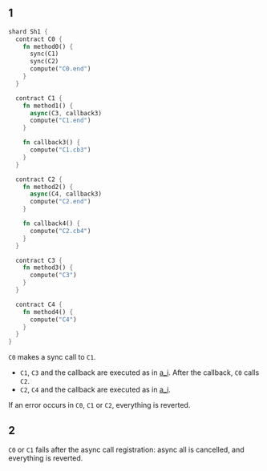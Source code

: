 
## 1

```rust
shard Sh1 {
  contract C0 {
    fn method0() {
      sync(C1)
      sync(C2)
      compute("C0.end")
    }
  }

  contract C1 {
    fn method1() {
      async(C3, callback3)
      compute("C1.end")
    }

    fn callback3() {
      compute("C1.cb3")
    }
  }

  contract C2 {
    fn method2() {
      async(C4, callback3)
      compute("C2.end")
    }

    fn callback4() {
      compute("C2.cb4")
    }
  }

  contract C3 {
    fn method3() {
      compute("C3")
    }
  }

  contract C4 {
    fn method4() {
      compute("C4")
    }
  }
}

```

`C0` makes a sync call to `C1`. 
* `C1`, `C3` and the callback are executed as in [a_i](a_i.md). After the callback, `C0` calls `C2`.
* `C2`, `C4` and the callback are executed as in [a_i](a_i.md).

If an error occurs in `C0`, `C1` or `C2`, everything is reverted. 

## 2

`C0` or `C1` fails after the async call registration: async all is cancelled, and everything is reverted.
